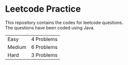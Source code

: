 # Leetcode Practice
This repository contains the codes for leetcode questions. <br>
The questions have been coded using Java. <br>
<table><tr><td>Easy</td><td>4 Problems</td></tr><tr><td>Medium</td><td>6 Problems</td></tr><tr><td>Hard</td><td>3 Problems</td></tr></table>
